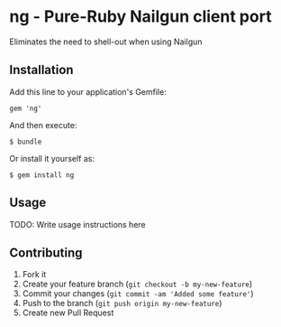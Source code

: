 # ng - Pure-Ruby Nailgun client port

Eliminates the need to shell-out when using Nailgun

## Installation

Add this line to your application's Gemfile:

    gem 'ng'

And then execute:

    $ bundle

Or install it yourself as:

    $ gem install ng

## Usage

TODO: Write usage instructions here

## Contributing

1. Fork it
2. Create your feature branch (`git checkout -b my-new-feature`)
3. Commit your changes (`git commit -am 'Added some feature'`)
4. Push to the branch (`git push origin my-new-feature`)
5. Create new Pull Request
